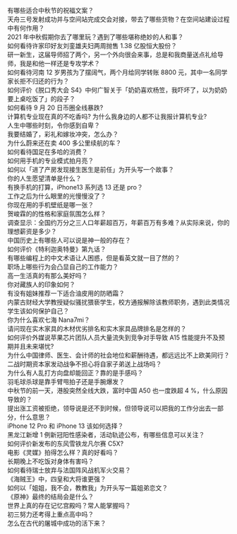 有哪些适合中秋节的祝福文案？  
天舟三号发射成功并与空间站完成交会对接，带去了哪些货物？在空间站建设过程中有何作用？  
2021 年中秋假期你去了哪里玩？遇到了哪些堪称绝妙的人和事？  
如何看待许家印好友刘銮雄夫妇两周抛售 1.38 亿股恒大股份？  
研一新生，这届导师招了两个，另一个外向很会来事，总是和我商量送点礼给导师，我是和他一样还是专攻学术？  
如何看待河南 12 岁男孩为了摆阔气，两个月给同学转账 8800 元，其中一名同学家长拒不归还的行为？  
如何评价《脱口秀大会 S4》中何广智关于「奶奶喜欢杨笠，我吓坏了，以为奶奶要上桌吃饭了」的段子？  
如何看待 9 月 20 日币圈全线暴跌?  
计算机专业现在真的不吃香吗? 为什么我身边的人都不让我报计算机专业?  
人生中哪些时刻，令你感到自卑？  
我要结婚了，彩礼和嫁妆冲突，怎么办？  
为什么蔚来还在卖 400 多公里续航的车？  
如何看待国足在多哈的消费？  
如何用手机的专业模式拍月亮？  
如何以「进了产房发现接生医生是前任」为开头写一个故事？  
你的人生愿望清单是什么？  
有换手机的打算，iPhone13 系列选 13 还是 pro？  
工作之后为什么眼里的光慢慢没了？  
你现在用的手机壁纸是哪一张？  
贺峻霖的的性格和家庭氛围怎么样？  
调查显示：全国约万分之三人口年薪超百万，年薪百万有多难？从实际来说，你的理想薪资是多少？  
中国历史上有哪些人可以说是神一般的存在？  
如何评价《特利迦奥特曼》第九话？  
有哪些编程上的中文术语让人困惑，但是看英文就一目了然的？  
职场上哪些行为会凸显自己的工作能力？  
高一生活真的有那么美好吗？  
你对藏族人的印象如何？  
有没有姐妹推荐一下适合油皮用的防晒霜？  
内蒙古财经大学教授疑似骚扰猥亵学生，校方通报解除该教师职务，遇到此类情况学生该如何保护自己？  
你为什么喜欢七海 Nana7mi？  
请问现在实木家具的木材优劣排名和实木家具品牌排名是怎样的？  
如何评价外媒说苹果芯片团队人员大量流失到竞争对手导致 A15 性能提升不及预期并且未来堪忧?  
为什么中国律师、医生、会计师的社会地位和薪酬待遇，都远远比不上欧美同行？  
二战时期资本家发动战争不担心将自家子弟送上战场吗？  
为什么有人乱打方向盘却能回正？靠的是手感吗？  
羽毛球杀球是靠手臂甩拍子还是手腕爆发？  
中秋节的前一天，港股突然全线大跌，富时中国 A50 也一度跌超 4 %，什么原因导致的？  
提出涨工资被拒绝，领导说是还不到时候，但领导说可以把我的工作分出去一部分，什么意思？  
iPhone 12 Pro 和 iPhone 13 该如何选择？  
黑龙江新增 1 例新冠阳性感染者，活动轨迹公布，有哪些信息可以关注？  
如何评价新发布的东风雪铁龙凡尔赛 C5X?  
电影《灵媒》拍得怎么样？真的好看吗？  
长期晚上不吃饭对身体有害吗？  
如何看待瑞士放弃与法国阵风战机军火交易？  
《海贼王》中，四皇和大将谁更强？  
如何以「姐姐，我不会，教教我」为开头写一篇姐弟恋文？  
《原神》最终的结局会是什么？  
世界上真的存在记忆宫殿吗？常人能掌握吗？  
初三努力还考得上重点高中吗？  
怎么在古代的屠城中成功的活下来？  
